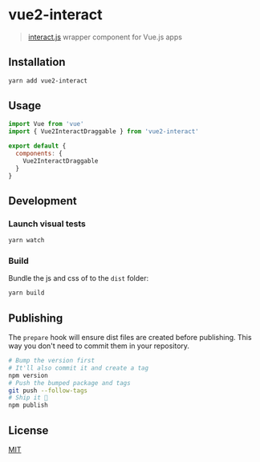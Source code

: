 # vue2-interact

> [interact.js](http://interactjs.io/) wrapper component for Vue.js apps

## Installation

```bash
yarn add vue2-interact
```

## Usage

```js
import Vue from 'vue'
import { Vue2InteractDraggable } from 'vue2-interact'

export default {
  components: {
    Vue2InteractDraggable
  }
}
```

## Development

### Launch visual tests

```bash
yarn watch
```

### Build

Bundle the js and css of to the `dist` folder:

```bash
yarn build
```

## Publishing

The `prepare` hook will ensure dist files are created before publishing. This
way you don't need to commit them in your repository.

```bash
# Bump the version first
# It'll also commit it and create a tag
npm version
# Push the bumped package and tags
git push --follow-tags
# Ship it 🚀
npm publish
```

## License

[MIT](http://opensource.org/licenses/MIT)
